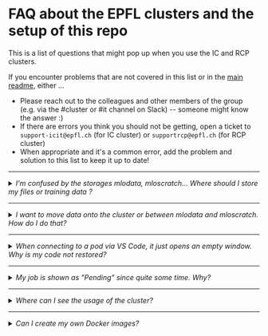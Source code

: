 # FAQ about the EPFL clusters and the setup of this repo
This is a list of questions that might pop up when you use the IC and RCP clusters.

If you encounter problems that are not covered in this list or in the [main readme](README.md), either ...
* Please reach out to the colleagues and other members of the group (e.g. via the #cluster or #it channel on Slack) -- someone might know the answer :)
* If there are errors you think you should not be getting, open a ticket to `support-icit@epfl.ch` (for IC cluster) or `supportrcp@epfl.ch` (for RCP cluster)
* When appropriate and it's a common error, add the problem and solution to this list to keep it up to date!


___ 
<details>
<summary><i>I'm confused by the storages mlodata, mloscratch... Where should I store my files or training data ?</i> </summary>
We agreee that the storage system can be confusing -- simply put: keep everything in your personal home folder on mloscratch, including training data, because only scratch can be mounted on a pod. The other storage mlodata is just for very long-term (e.g. replication for published papers). Moving things onto the cluster or between folders can also be done easily via [HaaS machine](README.md#the-haas-machine). For more details on storage, see [file management](README.md#file-management) again.
</details>

---

<details>

<summary><i>I want to move data onto the cluster or between mlodata and mloscratch. How do I do that?</i> </summary>
Moving things onto the cluster or between folders can also be done easily via [HaaS machine](README.md#the-haas-machine).
</details>

---

<details>
<summary><i> When connecting to a pod via VS Code, it just opens an empty window. Why is my code not restored?</i> </summary>
Note that when opening the VS code window, it opens the home folder of the pod (not scratch!). You can navigate to your working directory (code) by navigating to `/mloscratch/homes/<your username>`.
</details>

---

<details>
<summary><i> My job is shown as "Pending" since quite some time. Why? </i> </summary>
Make sure that you have requested the correct resources (CPU, memory, GPU, etc.) and that you are not exceeding the limits of the cluster. For example, if you launched the csub script with a node type such as "G10", but you are on RCP, the job will not start because the node type does not exist on RCP. Otherwise, it might just be that the cluster is busy and you need to wait a bit. See the question below.
</details>

---

<details>
<summary><i> Where can I see the usage of the cluster? </i> </summary>
Check the dashboard for the [IC cluster](https://ic-dashboard.epfl.ch/) or the [RCP cluster](https://rcp-dashboard.epfl.ch/).
</details>

---

<details>
<summary><i> Can I create my own Docker images? </i> </summary>
Yes, you can -- see [README.md#creating-a-custom-docker-image](README.md#creating-a-custom-docker-image) for more information.
</details>